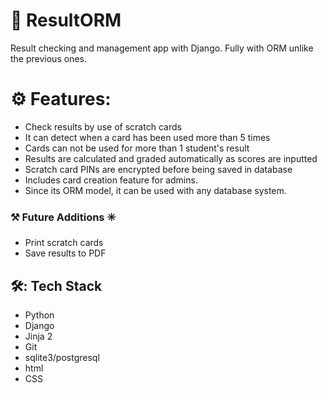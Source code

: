 # 🚀 ResultORM 
 Result checking  and management app with Django. Fully with ORM unlike the previous ones.

 # ⚙️ Features:
 - Check results by use of scratch cards
 - It can detect when a card has been used more than 5 times
 - Cards can not be used for more than 1 student's result
 - Results are calculated and graded automatically as scores are inputted
 - Scratch card PINs are encrypted before being saved in database
 - Includes card creation feature for admins.
 - Since its ORM model, it can be used with any database system.

 ### ⚒️  Future Additions ✳️
 - Print scratch cards
 - Save results to PDF

 ## 🛠️: Tech Stack
 - Python
 - Django
 - Jinja 2
 - Git
 - sqlite3/postgresql
 - html
 - CSS
